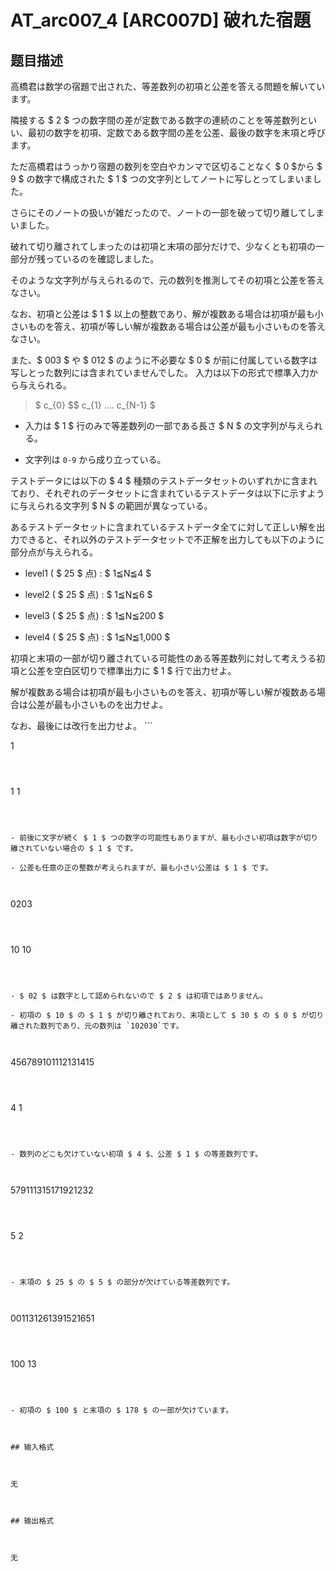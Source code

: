 # AT_arc007_4 [ARC007D] 破れた宿題

## 题目描述

[problemUrl]: https://atcoder.jp/contests/arc007/tasks/arc007_4

 高橋君は数学の宿題で出された、等差数列の初項と公差を答える問題を解いています。  
 隣接する $ 2 $ つの数字間の差が定数である数字の連続のことを等差数列といい、最初の数字を初項、定数である数字間の差を公差、最後の数字を末項と呼びます。  
 ただ高橋君はうっかり宿題の数列を空白やカンマで区切ることなく $ 0 $から $ 9 $ の数字で構成された $ 1 $ つの文字列としてノートに写しとってしまいました。  
 さらにそのノートの扱いが雑だったので、ノートの一部を破って切り離してしまいました。  
 破れて切り離されてしまったのは初項と末項の部分だけで、少なくとも初項の一部分が残っているのを確認しました。  
 そのような文字列が与えられるので、元の数列を推測してその初項と公差を答えなさい。  
  
 なお、初項と公差は $ 1 $ 以上の整数であり、解が複数ある場合は初項が最も小さいものを答え、初項が等しい解が複数ある場合は公差が最も小さいものを答えなさい。  
 また、$ 003 $ や $ 012 $ のように不必要な $ 0 $ が前に付属している数字は写しとった数列には含まれていませんでした。 入力は以下の形式で標準入力から与えられる。

> $ c_{0} $$ c_{1} $‥‥$ c_{N-1} $

- 入力は $ 1 $ 行のみで等差数列の一部である長さ $ N $ の文字列が与えられる。
- 文字列は `0-9` から成り立っている。
 
 テストデータには以下の $ 4 $ 種類のテストデータセットのいずれかに含まれており、それぞれのデータセットに含まれているテストデータは以下に示すように与えられる文字列 $ N $ の範囲が異なっている。  
 あるテストデータセットに含まれているテストデータ全てに対して正しい解を出力できると、それ以外のテストデータセットで不正解を出力しても以下のように部分点が与えられる。  
- level1 ( $ 25 $ 点) : $ 1≦N≦4 $
- level2 ( $ 25 $ 点) : $ 1≦N≦6 $
- level3 ( $ 25 $ 点) : $ 1≦N≦200 $
- level4 ( $ 25 $ 点) : $ 1≦N≦1,000 $
 
 初項と末項の一部が切り離されている可能性のある等差数列に対して考えうる初項と公差を空白区切りで標準出力に $ 1 $ 行で出力せよ。  
 解が複数ある場合は初項が最も小さいものを答え、初項が等しい解が複数ある場合は公差が最も小さいものを出力せよ。  
 なお、最後には改行を出力せよ。 ```

1
```

 ```

1 1
```

- 前後に文字が続く $ 1 $ つの数字の可能性もありますが、最も小さい初項は数字が切り離されていない場合の $ 1 $ です。
- 公差も任意の正の整数が考えられますが、最も小さい公差は $ 1 $ です。
 
```

0203
```

 ```

10 10
```

- $ 02 $ は数字として認められないので $ 2 $ は初項ではありません。
- 初項の $ 10 $ の $ 1 $ が切り離されており、末項として $ 30 $ の $ 0 $ が切り離された数列であり、元の数列は `102030`です。
 
```

456789101112131415
```

 ```

4 1
```

- 数列のどこも欠けていない初項 $ 4 $、公差 $ 1 $ の等差数列です。
 
```

579111315171921232
```

 ```

5 2
```

- 末項の $ 25 $ の $ 5 $ の部分が欠けている等差数列です。
 
```

001131261391521651
```

 ```

100 13
```

- 初項の $ 100 $ と末項の $ 178 $ の一部が欠けています。

## 输入格式

无

## 输出格式

无